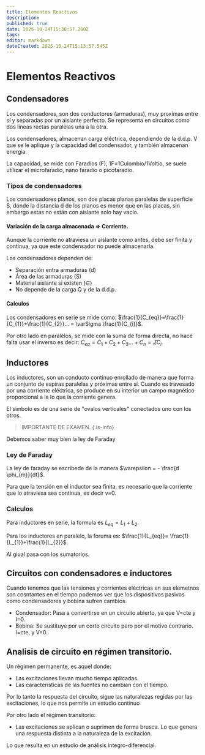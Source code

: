 ```yaml
---
title: Elementos Reactivos
description: 
published: true
date: 2025-10-24T15:30:57.260Z
tags: 
editor: markdown
dateCreated: 2025-10-24T15:13:57.545Z
---
```


# Elementos Reactivos

## Condensadores
Los condensadores, son dos conductores (armaduras), muy proximas entre sí y separadas por un aislante perfecto. Se representa en circuitos como dos lineas rectas paralelas una a la otra.

Los condensadores, almacenan carga eléctrica, dependiendo de la d.d.p. V que se le aplique y la capacidad del condensador, y también almacenan energia.

La capacidad, se mide con Faradios (F), 1F=1Culombio/1Voltio, se suele utilizar el microfaradio, nano faradio o picofaradio.

### Tipos de condensadores
Los condensadores planos, son dos placas planas paralelas de superficie S, donde la distancia d de los planos es menor que en las placas, sin embargo estas no están con aislante solo hay vacío.

#### Variación de la carga almacenada $\Rightarrow$ Corriente.
Aunque la corriente no atraviesa un aislante como antes, debe ser finita y continua, ya que este condensador no puede almacenarla.

Los condensadores dependen de:
- Separación entra armaduras (d)
- Área de las armaduras (S)
- Material aislante si existen ($\in$)
- No depende de la carga Q y de la d.d.p.

#### Calculos
Los condensadores en serie se mide como: $\frac{1}{C_{eq}}=\frac{1}{C_{1}}+\frac{1}{C_{2}}... = \varSigma \frac{1}{C_{i}}$.

Por otro lado en paralelos, se mide con la suma de forma directa, no hace falta usar el inverso es decir: $C_{eq}=C_{1}+C_{2}+C_{3}\dots +C_{n}= \varSigma C_{i}$.

## Inductores
Los inductores, son un conducto continuo enrollado de manera que forma un conjunto de espiras paralelas y próximas entre sí. Cuando es travesado por una corriente eléctrica, se produce en su interior un campo magnético proporcional a la lo que la corriente genera.

El simbolo es de una serie de "ovalos verticales" conectados uno con los otros.

> IMPORTANTE DE EXAMEN.
{.is-info}

Debemos saber muy bien la ley de Faraday
### Ley de Faraday
La ley de faraday se escribede de la manera $\varepsilon = - \frac{d \phi_{m}}{dt}$. 

Para que la tensión en el inductor sea finita, es necesario que la corriente que lo atraviesa sea continua, es decir v=0.

### Calculos
Para inductores en serie, la formula es $L_{eq}=L_{1}+L_{2}$.

Para los inductores en paralelo, la foruma es: $\frac{1}{L_{eq}}= \frac{1}{L_{1}}+\frac{1}{L_{2}}$.

Al giual pasa con los sumatorios.

## Circuitos con condensadores e inductores
Cuando tenemos que las tensiones y corrientes eléctricas en sus elemetnos son cosntantes en el tiempo podemos ver que los dispositivos pasivos como condensadores y bobina sufren cambios.
- Condensador: Pasa a convertirse en un circuito abierto, ya que V=cte y I=0. 
- Bobina: Se sustituye por un corto circuito pero por el motivo contrario. I=cte, y V=0.

## Analisis de circuito  en régimen transitorio.

Un régimen permanente, es aquel donde:
- Las excitaciones llevan mucho tiempo aplicadas.
- Las características de las fuentes no cambian con el tiempo.

Por lo tanto la respuesta del circuito, sigue las naturalezas regidas por las excitaciones, lo que nos permite un estudio continuo

Por otro lado el régimen transitorio:
- Las excitaciones se aplican o suprimen de forma brusca.
Lo que genera una respuesta distinta a la naturaleza de la excitación.

Lo que resulta en un estudio de análisis integro-diferencial.